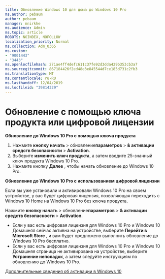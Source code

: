 ```yaml
---
title: Обновление Windows 10 для дома до Windows 10 Pro
ms.author: pebaum
author: pebaum
manager: mnirkhe
ms.audience: Admin
ms.topic: article
ROBOTS: NOINDEX, NOFOLLOW
localization_priority: Normal
ms.collection: Adm_O365
ms.custom:
- "9001443"
- "3443"
ms.openlocfilehash: 271ae4ff4defc611c37fe92d3dda429b353cb3a7
ms.sourcegitcommit: 867184426f2ed48e3e845544d7ce185d731c2fb3
ms.translationtype: MT
ms.contentlocale: ru-RU
ms.lasthandoff: 12/04/2019
ms.locfileid: "39814329"
---
```

# <a name="upgrade-using-either-a-product-key-or-a-digital-license"></a>Обновление с помощью ключа продукта или цифровой лицензии

**Обновление до Windows 10 Pro с помощью ключа продукта**

1. Нажмите **кнопку начать** > обновление**параметров** > **& активации средств безопасности** > **Activation**.
2. Выберите **изменить ключ продукта**, а затем введите 25-значный ключ продукта Windows 10 Pro.
3. Нажмите кнопку **Далее** , чтобы начать обновление до Windows 10 Pro.

**Обновление до Windows 10 Pro с использованием цифровой лицензии**

Если вы уже установили и активировали Windows 10 Pro на своем устройстве, у вас будет цифровая лицензия, позволяющая переходить с Windows 10 Home на Windows 10 Pro без ключа продукта.

Нажмите **кнопку начать** > обновление**параметров** > **& активации средств безопасности** > **Activation**.

- Если у вас есть цифровая лицензия для Windows 10 Pro и Windows 10 Домашняя сейчас активна на устройстве, выберите **Перейти в Microsoft Store** , и вам будет предложено выполнить обновление до Windows 10 Pro бесплатно.
- Если у вас есть цифровая лицензия для Windows 10 Pro и Windows 10 Домашняя страница не активирована на устройстве, выберите **Устранение неполадок**, а затем следуйте инструкциям по обновлению до Windows 10 Pro.

[Дополнительные сведения об активации в Windows 10](https://support.microsoft.com/help/12440)